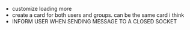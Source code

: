 - customize loading more
- create a card for both users and groups. can be the same card i think
- INFORM USER WHEN SENDING MESSAGE TO A CLOSED SOCKET

